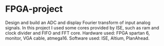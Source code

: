 # FPGA-project
Design and build an ADC and display Fourier transform of input analog signals.
In this project I used some cores provided by ISE, such as ram and clock divider and FIFO and FFT core.
Hardware used: FPGA spartan 6, monitor, VGA cable, atmega16.
Software used: ISE, Altium, PlanAhead. 
